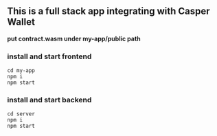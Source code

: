 ## This is a full stack app integrating with Casper Wallet

**put contract.wasm under my-app/public path**
### install and start frontend

```
cd my-app
npm i
npm start
```

### install and start backend

```
cd server
npm i
npm start
```